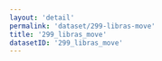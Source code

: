 ```yaml
---
layout: 'detail'
permalink: 'dataset/299-libras-move'
title: '299_libras_move'
datasetID: '299_libras_move'
---
```

